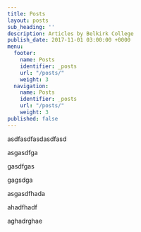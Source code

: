 ```yaml
---
title: Posts
layout: posts
sub_heading: ''
description: Articles by Belkirk College
publish_date: 2017-11-01 03:00:00 +0000
menu:
  footer:
    name: Posts
    identifier: _posts
    url: "/posts/"
    weight: 3
  navigation:
    name: Posts
    identifier: _posts
    url: "/posts/"
    weight: 3
published: false
---
```

asdfasdfasdasdfasd

asgasdfga

gasdfgas

gagsdga

asgasdfhada

ahadfhadf

aghadrghae